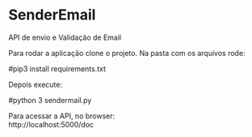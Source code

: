 # SenderEmail
API de envio e Validação de Email

Para rodar a aplicação clone o projeto.
Na pasta com os arquivos rode: <p>
   #pip3 install requirements.txt
<p>Depois execute:<p>
   #python 3 sendermail.py
   
Para acessar a API, no browser:<br>
http://localhost:5000/doc
